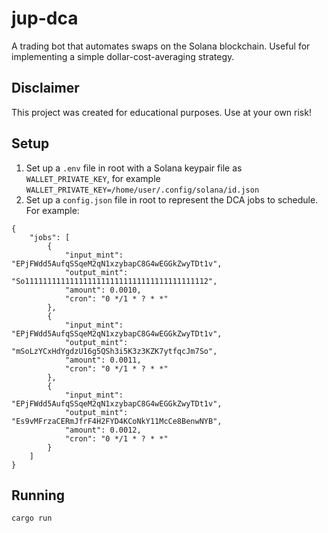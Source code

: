 # jup-dca
A trading bot that automates swaps on the Solana blockchain. Useful for implementing a simple dollar-cost-averaging strategy. 

## Disclaimer
This project was created for educational purposes. Use at your own risk!

## Setup
1. Set up a `.env` file in root with a Solana keypair file as `WALLET_PRIVATE_KEY`, for example `WALLET_PRIVATE_KEY=/home/user/.config/solana/id.json`
2. Set up a `config.json` file in root to represent the DCA jobs to schedule. For example:
```
{
    "jobs": [
        {
            "input_mint": "EPjFWdd5AufqSSqeM2qN1xzybapC8G4wEGGkZwyTDt1v",
            "output_mint": "So11111111111111111111111111111111111111112",
            "amount": 0.0010,
            "cron": "0 */1 * ? * *"
        },
        {
            "input_mint": "EPjFWdd5AufqSSqeM2qN1xzybapC8G4wEGGkZwyTDt1v",
            "output_mint": "mSoLzYCxHdYgdzU16g5QSh3i5K3z3KZK7ytfqcJm7So",
            "amount": 0.0011,
            "cron": "0 */1 * ? * *"
        },
        {
            "input_mint": "EPjFWdd5AufqSSqeM2qN1xzybapC8G4wEGGkZwyTDt1v",
            "output_mint": "Es9vMFrzaCERmJfrF4H2FYD4KCoNkY11McCe8BenwNYB",
            "amount": 0.0012,
            "cron": "0 */1 * ? * *"
        }
    ]
}
```

## Running
```
cargo run
```